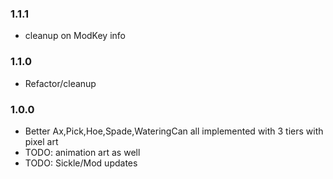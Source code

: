 ### 1.1.1
- cleanup on ModKey info

### 1.1.0
- Refactor/cleanup

### 1.0.0
- Better Ax,Pick,Hoe,Spade,WateringCan all implemented with 3 tiers with pixel art
- TODO: animation art as well
- TODO: Sickle/Mod updates